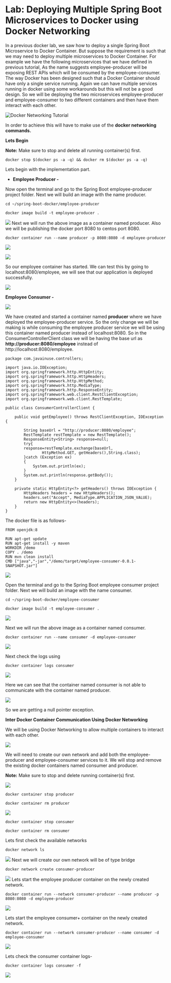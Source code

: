 
Lab: Deploying Multiple Spring Boot Microservices to Docker using Docker Networking
===================================================================================


In a previous docker lab, we
saw how to deploy a single Spring Boot Microservice to Docker Container.
But suppose the requirement is such that we may need to deploy multiple
microservices to Docker Container. For example we have the following
microservices that we have defined in previous tutorial,
As the name suggests employee-producer will be exposing REST APIs which
will be consumed by the employee-consumer.
The way Docker has been designed such that a Docker Container should
have only a single service running. Again we can have multiple services
running in docker using some workarounds but this will not be a good
design. So we will be deploying the two microservices employee-producer
and employee-consumer to two different containers and then have them
interact with each other.

![](./images/docker-5_2.jpg "Docker Networking Tutorial")



In order to achieve this will have to make use of the **docker networking commands.**

**Lets Begin**

**Note:** Make sure to stop and delete all running container(s) first.

`docker stop $(docker ps -a -q) && docker rm $(docker ps -a -q)`

Lets begin with the implementation part.

-   **Employee Producer -**

Now open the terminal and go to the Spring Boot employee-producer
project folder.
Next we will build an image with the name producer.

```
cd ~/spring-boot-docker/employee-producer

docker image build -t employee-producer .
```

![](./images/docker-image-build.jpg)
Next we will run the above image as a container named producer. Also we
will be publishing the docker port 8080 to centos port 8080.

```
docker container run --name producer -p 8080:8080 -d employee-producer
```

![](./images/docker-employee-build.jpg)

![](./images/docker-container-running2.jpg)



So our employee container has started. We can test this by going to
localhost:8080/employee, we will see that our application is deployed
successfully.

![](./images/docker-boot-container-tomcat.jpg)

**Employee Consumer -**


![](./images/docker-boot-employee.jpg)

We have created and started a container named **producer** where we have
deployed the employee-producer service.
So the only change we will be making is while consuming the employee
producer service we will be using this container named producer instead
of localhost:8080.
So in the ConsumerControllerClient class we will be having the base url
as **http://producer:8080/employee** instead of
http://localhost:8080/employee.

```
package com.javainuse.controllers;

import java.io.IOException;
import org.springframework.http.HttpEntity;
import org.springframework.http.HttpHeaders;
import org.springframework.http.HttpMethod;
import org.springframework.http.MediaType;
import org.springframework.http.ResponseEntity;
import org.springframework.web.client.RestClientException;
import org.springframework.web.client.RestTemplate;

public class ConsumerControllerClient {

    public void getEmployee() throws RestClientException, IOException {

        String baseUrl = "http://producer:8080/employee";
        RestTemplate restTemplate = new RestTemplate();
        ResponseEntity<String> response=null;
        try{
        response=restTemplate.exchange(baseUrl,
                HttpMethod.GET, getHeaders(),String.class);
        }catch (Exception ex)
        {
            System.out.println(ex);
        }
        System.out.println(response.getBody());
    }

    private static HttpEntity<?> getHeaders() throws IOException {
        HttpHeaders headers = new HttpHeaders();
        headers.set("Accept", MediaType.APPLICATION_JSON_VALUE);
        return new HttpEntity<>(headers);
    }
}
```

The docker file is as follows-

```
FROM openjdk:8

RUN apt-get update
RUN apt-get install -y maven
WORKDIR /demo
COPY . /demo
RUN mvn clean install
CMD ["java","-jar","/demo/target/employee-consumer-0.0.1-SNAPSHOT.jar"]
```

![](./images/docker-dockerhub.jpg)



Open the terminal and go to the Spring Boot employee consumer project
folder.
Next we will build an image with the name consumer.

```
cd ~/spring-boot-docker/employee-consumer

docker image build -t employee-consumer .
```

![](./images/docker-consumer-build.jpg)

Next we will run the above image as a container named consumer.

```
docker container run --name consumer -d employee-consumer
```

![](./images/docker-consumer-run.jpg)

Next check the logs using

```
docker container logs consumer
```

![](./images/docker-consumer-logs.jpg)

Here we can see that the container named consumer is not able to
communicate with the container named producer.

![](./images/docker-consumer-not-communicate.jpg)

So we are getting a null pointer exception.


**Inter Docker Container Communication Using Docker Networking**

We will be using Docker Networking to allow multiple containers to
interact with each other.

![](./images/docker-networking-tutorial.jpg)

We will need to create our own network and add both the
employee-producer and employee-consumer services to it. We will stop and
remove the existing docker containers named consumer and producer.

**Note:** Make sure to stop and delete running container(s) first.


![](./images/docker-consumer-remove.jpg)

```
docker container stop producer

docker container rm producer
```

![](./images/docker-producer-remove.jpg)

```
docker container stop consumer

docker container rm consumer
```

Lets first check the available networks

```
docker network ls
```

![](./images/docker-network-list.jpg)
Next we will create our own network will be of type bridge

```
docker network create consumer-producer
```

![](./images/docker-create-network.jpg)
Lets start the employee producer container on the newly created network.

```
docker container run --network consumer-producer --name producer -p 8080:8080 -d employee-producer
```

![](./images/docker-create-network-producer.jpg)

Lets start the employee consumer+ container on the newly created
network.

```
docker container run --network consumer-producer --name consumer -d employee-consumer
```

![](./images/docker-create-network-consumer.jpg)



Lets check the consumer container logs-

```
docker container logs consumer -f
```

![](./images/docker-network-logs.jpg)










